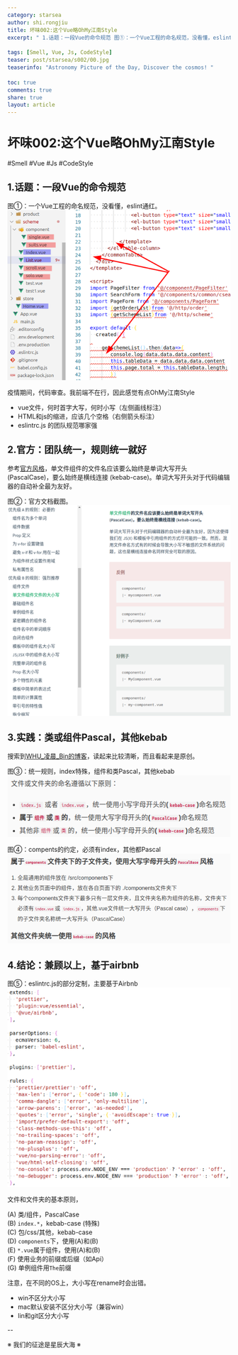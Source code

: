 ```yaml
---
category: starsea
author: shi.rongjiu
title: 坏味002:这个Vue略OhMy江南Style
excerpt: " 1.话题：一段Vue的命令规范 图①：一个Vue工程的命名规范，没看懂，eslint通红。   疫情期间，代码审查。我前端不在行，因此感觉"

tags: [Smell, Vue, Js, CodeStyle]
teaser: post/starsea/s002/00.jpg
teaserinfo: "Astronomy Picture of the Day, Discover the cosmos! "

toc: true
comments: true
share: true
layout: article
---
```



# 坏味002:这个Vue略OhMy江南Style

#Smell #Vue #Js #CodeStyle

## 1.话题：一段Vue的命令规范

图①：一个Vue工程的命名规范，没看懂，eslint通红。
<img src="/images/post/starsea/s002/01.png">

疫情期间，代码审查。我前端不在行，因此感觉有点OhMy江南Style

 * vue文件，何时首字大写，何时小写（左侧画线标注）
 * HTML和js的缩进，应该几个空格（右侧箭头标注）
 * eslintrc.js 的团队规范哪家强


## 2.官方：团队统一，规则统一就好

参考[官方风格](https://cn.vuejs.org/v2/style-guide/)，单文件组件的文件名应该要么始终是单词大写开头 (PascalCase)，要么始终是横线连接 (kebab-case)。单词大写开头对于代码编辑器的自动补全最为友好。

图②：官方文档截图。
<img src="/images/post/starsea/s002/02.png">

## 3.实践：类或组件Pascal，其他kebab

搜索到[WHU_凌晨_Bin的博客](https://www.jianshu.com/p/7e397fc3dd5c)，读起来比较清晰，而且看起来是原创。

图③：统一规则，index特殊，组件和类Pascal，其他kebab
<img src="/images/post/starsea/s002/03.png">

图④：compents的约定，必须有index，其他都Pascal
<img src="/images/post/starsea/s002/04.png">

## 4.结论：兼顾以上，基于airbnb

图⑤：eslintrc.js的部分定制，主要基于Airbnb
<img src="/images/post/starsea/s002/05.png">

文件和文件夹的基本原则，

 (A) 类/组件，PascalCase  
 (B) `index.*`，kebab-case (特殊)  
 (C) 包/css/其他，kebab-case  
 (D) `components`下，使用(A)和(B)  
 (E) `*.vue`属于组件，使用(A)和(B)  
 (F) 使用业务的前缀或后缀（如Api）  
 (G) 单例组件用`The`前缀  

注意，在不同的OS上，大小写在rename时会出错。

 * win不区分大小写
 * mac默认安装不区分大小写（兼容win）
 * lin和git区分大小写

--

※ 我们的征途是星辰大海 ※
